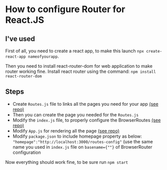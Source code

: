 # How to configure Router for React.JS

## I've used
First of all, you need to create a react app, to make this launch `npx create-react-app nameofyourapp`.

Then you need to install react-router-dom for web application to make router working fine. Install react router using the command:
`npm install react-router-dom`

## Steps
* Create `Routes.js` file to links all the pages you need for your app [(see repo)](https://github.com/ReverbOD/router-config/blob/master/src/Routes.js)
* Then you can create the page you needed for the `Routes.js`
* Modify the `index.js` file, to properly configure the BrowserRoutes [(see repo)](https://github.com/ReverbOD/router-config/blob/master/src/index.js)
* Modify `App.js` for rendering all the page [(see repo)](https://github.com/ReverbOD/router-config/blob/master/src/App.js)
* Modify `package.json` to include homepage property as below: `"homepage":"http://localhost:3000/routes-config"` (use the same name you used in `index.js` file on `basename={""}` of BrowserRouter configuration

 Now everything should work fine, to be sure run `npm start`
